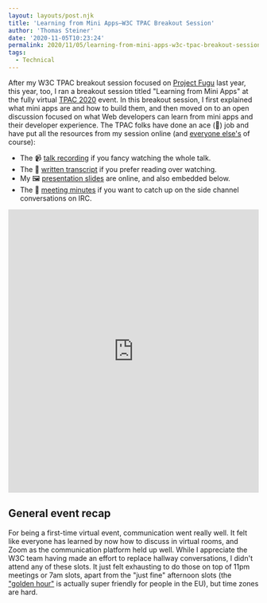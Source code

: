 ```yaml
---
layout: layouts/post.njk
title: 'Learning from Mini Apps—W3C TPAC Breakout Session'
author: 'Thomas Steiner'
date: '2020-11-05T10:23:24'
permalink: 2020/11/05/learning-from-mini-apps-w3c-tpac-breakout-session/index.html
tags:
  - Technical
---
```


After my W3C TPAC breakout session focused on
[Project Fugu](/2019/09/21/project-fugu-at-w3c-tpac/)
last year, this year, too, I ran a breakout session titled "Learning from Mini Apps"
at the fully virtual [TPAC 2020](https://w3.org/2020/10/TPAC/) event.
In this breakout session, I first explained what mini apps are and how to build them,
and then moved on to an open discussion focused on what Web developers can learn from mini apps
and their developer experience.
The TPAC folks have done an ace (👏) job and have put all the resources from my session online
(and [everyone else's](https://www.w3.org/2020/10/TPAC/breakout-schedule.html#calendar) of course):

- The 📹 [talk recording](https://w3.org/2020/10/TPAC/learning_from_miniapps.html#talk)
  if you fancy watching the whole talk.
- The 📄 [written transcript](https://w3.org/2020/10/TPAC/learning_from_miniapps.html#transcript)
  if you prefer reading over watching.
- My 🖼 [presentation slides](https://goo.gle/learning-from-mini-apps) are online,
  and also embedded below.
- The 💬 [meeting minutes](https://www.w3.org/2020/10/28-miniappslearnings-minutes.html)
  if you want to catch up on the side channel conversations on IRC.

<iframe
  src="https://docs.google.com/presentation/d/e/2PACX-1vREwN7H71zfjPP8lwYgyc-iXam7_PMFCxiZy2dQNZ-XpbiKk1aRSj67vxfcegkHogcO0q3BFHxPf6S5/embed?start=false&loop=false&delayms=3000"
  frameborder="0"
  width="960"
  height="569"
  style="max-width: 100%; width: 960px;"
  allowfullscreen="true"
  mozallowfullscreen="true"
  webkitallowfullscreen="true"
  loading="lazy"
></iframe>

## General event recap

For being a first-time virtual event, communication went really well.
It felt like everyone has learned by now how to discuss in virtual rooms,
and Zoom as the communication platform held up well.
While I appreciate the W3C team having made an effort to replace hallway conversations,
I didn't attend any of these slots.
It just felt exhausting to do those on top of 11pm meetings or 7am slots,
apart from the "just fine" afternoon slots
(the
["golden hour"](https://www.w3.org/2020/10/TPAC/breakout-schedule.html#breakout:~:text=Most%20Breakout%20sessions%20are%20held%20at,from%20as%20many%20timezones%20as%20possible.)
is actually super friendly for people in the EU), but time zones are hard.
